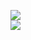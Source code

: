 [![](https://img.shields.io/badge/Made%20With-Github%20Spray-lightgrey.svg?style=for-the-badge&logo=github)](https://github.com/Annihil/github-spray#30938)  
[![](https://i.imgur.com/2DrTn0Z.gif)](https://github.com/Annihil/github-spray)